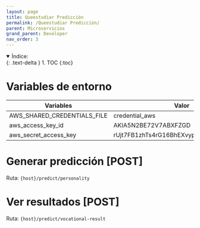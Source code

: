 ```yaml
---
layout: page
title: Queestudiar Predicción
permalink: /Queestudiar Predicción/
parent: Microservicios
grand_parent: Developer
nav_order: 3
---
```


<details open markdown="block">
  <summary>
    Índice:
  </summary>
  {: .text-delta }
1. TOC
{:toc}
</details>


# Variables de entorno

| Variables                   | Valor                                 | Descripción |
| -----------                 | -----------                           | ----------- |
| AWS_SHARED_CREDENTIALS_FILE                  | credential_aws                                 | -- |
| aws_access_key_id                  | AKIA5N2BE72V7ABXFZGD                                 | -- |
| aws_secret_access_key                  | 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                                 | -- |

# Generar predicción [POST]
Ruta: `{host}/predict/personality`

# Ver resultados [POST]
Ruta: `{host}/predict/vocational-result`
